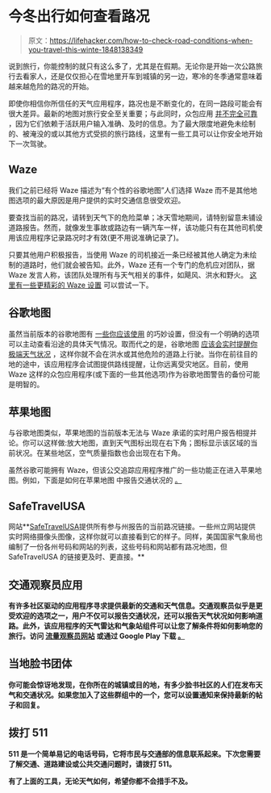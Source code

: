 # 今冬出行如何查看路况

> 原文：<https://lifehacker.com/how-to-check-road-conditions-when-you-travel-this-winte-1848138349>

说到旅行，你能控制的就只有这么多了，尤其是在假期。无论你是开始一次公路旅行去看家人，还是仅仅担心在雪地里开车到城镇的另一边，寒冷的冬季通常意味着越来越危险的路况的开始。



即使你相信你所信任的天气应用程序，路况也是不断变化的，在同一路段可能会有很大差异。最新的地图对旅行安全至关重要；与此同时，众包应用 [并不完全可靠](https://mashable.com/article/is-waze-apple-maps-google-safe-in-the-snow) ，因为它们依赖于活跃用户输入准确、及时的信息。为了最大限度地避免未绘制的、被淹没的或以其他方式受损的旅行路线，这里有一些工具可以让你安全地开始下一次驾驶。

## **Waze**

我们之前已经将 Waze 描述为“有个性的谷歌地图”人们选择 Waze 而不是其他地图选项的最大原因是用户提供的实时交通信息很受欢迎。

要查找当前的路况，请转到天气下的危险菜单；冰天雪地期间，请特别留意未铺设道路报告。然而，就像发生事故或路边有一辆汽车一样，该功能只有在其他司机使用该应用程序记录路况时才有效(更不用说准确记录了)。

只要其他用户积极报告，当使用 Waze 的司机接近一条已经被其他人确定为未绘制的道路时，他们就会被告知。此外，Waze 还有一个专门的危机应对团队，据 Waze 发言人称，该团队处理所有与天气相关的事件，如飓风、洪水和野火。 [这里有一些更精彩的 Waze 设置](https://lifehacker.com/11-wonderful-waze-settings-everyone-should-be-using-1847545764) 可以尝试一下。

## **谷歌地图**

虽然当前版本的谷歌地图有 [一些你应该使用](https://lifehacker.com/11-clever-google-maps-settings-everyone-should-be-using-1847297662) 的巧妙设置，但没有一个明确的选项可以主动查看沿途的具体天气情况。取而代之的是，谷歌地图 [应该会实时提醒你极端天气状况](https://www.fastcompany.com/90360325/google-maps-will-now-show-you-where-natural-disasters-strike) ，这样你就不会在洪水或其他危险的道路上行驶。当你在前往目的地的途中，该应用程序会试图提供路线提醒，让你远离受灾地区。目前，使用 Waze 这样的众包应用程序(或下面的一些其他选项)作为谷歌地图警告的备份可能是明智的。

## **苹果地图**

与谷歌地图类似，苹果地图的当前版本无法与 Waze 承诺的实时用户报告相提并论。你可以这样做:放大地图，直到天气图标出现在右下角；图标显示该区域的当前状况。在某些地区，空气质量指数也会出现在右下角。

虽然谷歌可能拥有 Waze，但该公交追踪应用程序推广的一些功能正在进入苹果地图。例如，下面是如何在苹果地图 中报告交通状况的 [。](https://lifehacker.com/how-to-report-traffic-accidents-in-apple-maps-1846258444)

## **SafeTravelUSA**

网站**[SafeTravelUSA](https://www.safetravelusa.com/)提供所有参与州报告的当前路况链接。一些州立网站提供实时网络摄像头图像，这样你就可以直接看到它的样子。同样，美国国家气象局也编制了一份各州号码和网站的列表，这些号码和网站都有路况地图，但 SafeTravelUSA 的链接更及时、更直接。**

## ****交通观察员应用****

**有许多社区驱动的应用程序寻求提供最新的交通和天气信息。交通观察员似乎是更受欢迎的选项之一，用户不仅可以报告交通状况，还可以报告天气状况如何影响道路。此外，该应用程序的天气雷达和气象站组件可以让您了解条件将如何影响您的旅行。访问 [流量观察员网站](http://www.trafficspotter.com/) 或通过 Google Play 下载 [。](https://play.google.com/store/apps/details?id=com.trafficspotter.android&hl=en_US&gl=US)**

## ****当地脸书团体****

**你可能会惊讶地发现，在你所在的城镇或目的地，有多少脸书社区的人们在发布天气和交通状况。如果您加入了这些群组中的一个，您可以设置通知来保持最新的帖子和回复。**

## ****拨打 511****

**511 是一个简单易记的电话号码，它将市民与交通部的信息联系起来。下次您需要了解交通、道路建设或公共交通问题时，请拨打 511。**

**有了上面的工具，无论天气如何，希望你都不会措手不及。**